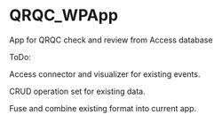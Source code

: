 # QRQC_WPApp
App for QRQC check and review from Access database

ToDo:

Access connector and visualizer for existing events.

CRUD operation set for existing data.

Fuse and combine existing format into current app.

